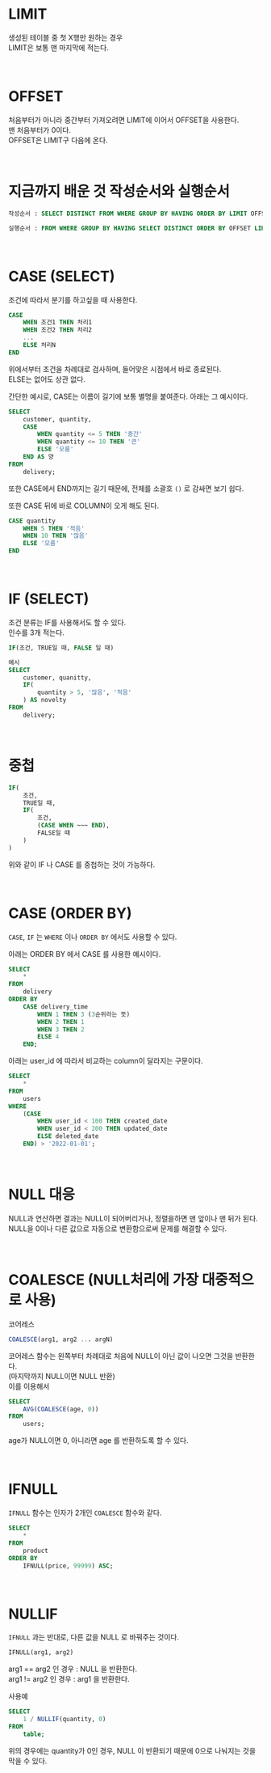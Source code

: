 LIMIT
=
생성된 테이블 중 첫 X행만 원하는 경우  
LIMIT은 보통 맨 마지막에 적는다.

<br>

OFFSET
=
처음부터가 아니라 중간부터 가져오려면 LIMIT에 이어서 OFFSET을 사용한다.  
맨 처음부터가 0이다.  
OFFSET은 LIMIT구 다음에 온다.  

<br>

지금까지 배운 것 작성순서와 실행순서
=
```SQL
작성순서 : SELECT DISTINCT FROM WHERE GROUP BY HAVING ORDER BY LIMIT OFFSET;

실행순서 : FROM WHERE GROUP BY HAVING SELECT DISTINCT ORDER BY OFFSET LIMIT;
```

<br>

CASE (SELECT)
=
조건에 따라서 분기를 하고싶을 때 사용한다.  
```SQL
CASE
    WHEN 조건1 THEN 처리1
    WHEN 조건2 THEN 처리2
    ...
    ELSE 처리N
END
```

위에서부터 조건을 차례대로 검사하며, 들어맞은 시점에서 바로 종료된다.  
ELSE는 없어도 상관 없다.  

간단한 예시로, CASE는 이름이 길기에 보통 별명을 붙여준다. 아래는 그 예시이다.

```SQL
SELECT
    customer, quantity,
    CASE
        WHEN quantity <= 5 THEN '중간'
        WHEN quantity <= 10 THEN '큰'
        ELSE '모름'
    END AS 양
FROM
    delivery;
```

또한 CASE에서 END까지는 길기 때문에, 전체를 소괄호 `()` 로 감싸면 보기 쉽다.

또한 CASE 뒤에 바로 COLUMN이 오게 해도 된다.

```SQL
CASE quantity
    WHEN 5 THEN '적음'
    WHEN 10 THEN '많음'
    ELSE '모름'
END
```

<br>

IF (SELECT)
=
조건 분류는 IF를 사용해서도 할 수 있다.  
인수를 3개 적는다.

```SQL
IF(조건, TRUE일 때, FALSE 일 때)

예시
SELECT
    customer, quanitty,
    IF(
        quantity > 5, '많음', '적음'
    ) AS novelty
FROM 
    delivery;
```

<br>

중첩
=
```SQL
IF(
    조건,
    TRUE일 때,
    IF(
        조건,
        (CASE WHEN ~~~ END),
        FALSE일 때
    )
)
```

위와 같이 IF 나 CASE 를 중첩하는 것이 가능하다.

<br>

CASE (ORDER BY)
=
`CASE`, `IF` 는 `WHERE` 이나 `ORDER BY` 에서도 사용할 수 있다.  

아래는 ORDER BY 에서 CASE 를 사용한 예시이다.
```SQL
SELECT
    *
FROM
    delivery
ORDER BY
    CASE delivery_time
        WHEN 1 THEN 3 (3순위라는 뜻)
        WHEN 2 THEN 1
        WHEN 3 THEN 2
        ELSE 4
    END;
```

아래는 user_id 에 따라서 비교하는 column이 달라지는 구문이다.
```SQL
SELECT
    *
FROM
    users
WHERE
    (CASE
        WHEN user_id < 100 THEN created_date
        WHEN user_id < 200 THEN updated_date
        ELSE deleted_date 
    END) > '2022-01-01';
```

<br>

NULL 대응
=
NULL과 연산하면 결과는 NULL이 되어버리거나, 정렬을하면 맨 앞이나 맨 뒤가 된다.  
NULL을 0이나 다른 값으로 자동으로 변환함으로써 문제를 해결할 수 있다.  

<br>

COALESCE (NULL처리에 가장 대중적으로 사용)
=
코어레스

```SQL
COALESCE(arg1, arg2 ... argN)
```

코어레스 함수는 왼쪽부터 차례대로 처음에 NULL이 아닌 값이 나오면 그것을 반환한다.  
(마지막까지 NULL이면 NULL 반환)  
이를 이용해서

```SQL
SELECT
    AVG(COALESCE(age, 0))
FROM
    users;
```

age가 NULL이면 0, 아니라면 age 를 반환하도록 할 수 있다.

<br>

IFNULL
=
`IFNULL` 함수는 인자가 2개인 `COALESCE` 함수와 같다.

```SQL
SELECT
    *
FROM
    product
ORDER BY
    IFNULL(price, 99999) ASC;
```

<br>

NULLIF
=
`IFNULL` 과는 반대로, 다른 값을 NULL 로 바꿔주는 것이다.  

```SQL
IFNULL(arg1, arg2)
```

arg1 == arg2 인 경우 : NULL 을 반환한다.  
arg1 != arg2 인 경우 : arg1 을 반환한다.

사용예
```SQL
SELECT
    1 / NULLIF(quantity, 0)
FROM
    table;
```

위의 경우에는 quantity가 0인 경우, NULL 이 반환되기 때문에 0으로 나눠지는 것을 막을 수 있다.